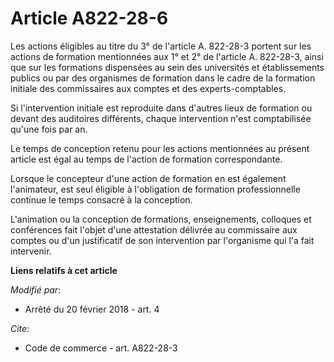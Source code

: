 # Article A822-28-6

Les actions éligibles au titre du 3° de l'article A. 822-28-3 portent sur les actions de formation mentionnées aux 1° et 2°
de l'article A. 822-28-3, ainsi que sur les formations dispensées au sein des universités et établissements publics ou par
des organismes de formation dans le cadre de la formation initiale des commissaires aux comptes et des experts-comptables. 

Si l'intervention initiale est reproduite dans d'autres lieux de formation ou devant des auditoires différents, chaque
intervention n'est comptabilisée qu'une fois par an. 

Le temps de conception retenu pour les actions mentionnées au présent article est égal au temps de l'action de formation
correspondante. 

Lorsque le concepteur d'une action de formation en est également l'animateur, est seul éligible à l'obligation de formation
professionnelle continue le temps consacré à la conception. 

L'animation ou la conception de formations, enseignements, colloques et conférences fait l'objet d'une attestation délivrée
au commissaire aux comptes ou d'un justificatif de son intervention par l'organisme qui l'a fait intervenir.

**Liens relatifs à cet article**

_Modifié par_:

  - Arrêté du 20 février 2018 - art. 4

_Cite_:

  - Code de commerce - art. A822-28-3
